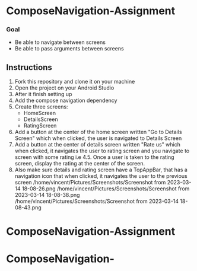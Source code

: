 # ComposeNavigation-Assignment

### Goal
- Be able to navigate between screens
- Be able to pass arguments between screens

## Instructions
1. Fork this repository and clone it on your machine
2. Open the project on your Android Studio
2. After it finish setting up
3. Add the compose navigation dependency
4. Create three screens: 
    - HomeScreen
    - DetailsScreen
    - RatingScreen
5. Add a button at the center of the home screen written "Go to Details Screen" which when clicked, the user is navigated to Details Screen
6. Add a button at the center of details screen written "Rate us" which when clicked, it navigates the user to rating screen and you navigate to screen with some rating i.e 4.5. Once a user is taken to the rating screen, display the rating at the center of the screen.
7. Also make sure details and rating screen have a TopAppBar, that has a navigation icon that when clicked, it navigates the user to the previous screen
/home/vincent/Pictures/Screenshots/Screenshot from 2023-03-14 18-08-26.png
/home/vincent/Pictures/Screenshots/Screenshot from 2023-03-14 18-08-38.png
/home/vincent/Pictures/Screenshots/Screenshot from 2023-03-14 18-08-43.png
# ComposeNavigation-Assignment
# ComposeNavigation-
